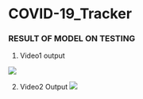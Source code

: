 # COVID-19_Tracker
### RESULT OF MODEL ON TESTING 
1. Video1 output

![](https://github.com/vikashnitjsr/COVID-19_Tracker/blob/master/ezgif.com-video-to-gif(1).gif)

2. Video2 Output
![](https://github.com/vikashnitjsr/COVID-19_Tracker/blob/master/output.gif)
